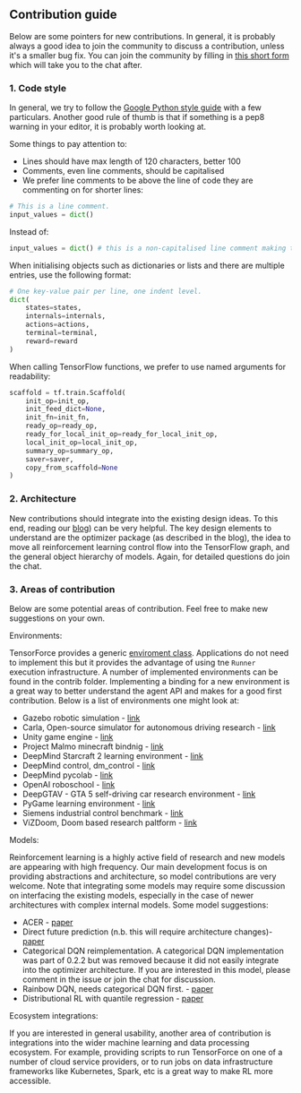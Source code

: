 Contribution guide
------------------

Below are some pointers for new contributions. In general, it is probably always a good
idea to join the community to discuss a contribution, unless it's a smaller bug fix. You
can join the community by filling in [this short form](https://docs.google.com/forms/d/1_UD5Pb5LaPVUviD0pO0fFcEnx_vwenvuc00jmP2rRIc/)
which will take you to the chat after.

### 1. Code style

In general, we try to follow the [Google Python style guide](https://google.github.io/styleguide/pyguide.html) with
a few particulars. Another good rule of thumb is that if something is a pep8 warning in your editor, it is
probably worth looking at. 
 
Some things to pay attention to:

- Lines should have max length of 120 characters, better 100
- Comments, even line comments, should be capitalised 
- We prefer line comments to be above the line of code they are commenting on
  for shorter lines:

```python
# This is a line comment.
input_values = dict()
```

Instead of:

```python
input_values = dict() # this is a non-capitalised line comment making the line unnecessarily long
```

When initialising objects such as dictionaries or lists and there are multiple entries,
use the following format:
```python
# One key-value pair per line, one indent level.
dict(
    states=states,
    internals=internals,
    actions=actions,
    terminal=terminal,
    reward=reward
)
```

When calling TensorFlow functions, we prefer to use named arguments
for readability:
```python
scaffold = tf.train.Scaffold(
    init_op=init_op,
    init_feed_dict=None,
    init_fn=init_fn,
    ready_op=ready_op,
    ready_for_local_init_op=ready_for_local_init_op,
    local_init_op=local_init_op,
    summary_op=summary_op,
    saver=saver,
    copy_from_scaffold=None
)
``` 

### 2. Architecture

New contributions should integrate into the existing design ideas. To this end,
reading our [blog](https://reinforce.io/blog/)) can be very helpful. The key
design elements to understand are the optimizer package (as described in the blog),
the idea to move all reinforcement learning control flow into the TensorFlow graph,
and the general object hierarchy of models. Again, for detailed questions do join
the chat.

### 3. Areas of contribution

Below are some potential areas of contribution. Feel free to make new
suggestions on your own.

Environments: 

TensorForce provides a generic [enviroment class](https://github.com/reinforceio/tensorforce/blob/master/tensorforce/environments/environment.py).
Applications do not need to implement this but it provides the advantage of using tne ```Runner```
execution infrastructure. A number of implemented environments can be found in the contrib folder.
Implementing a binding for a new environment is a great way to better understand the agent API and
makes for a good first contribution. Below is a list of environments one might look at:

- Gazebo robotic simulation - [link](http://gazebosim.org)
- Carla, Open-source simulator for autonomous driving research - [link](https://github.com/carla-simulator/carla)
- Unity game engine - [link](https://github.com/Unity-Technologies/ml-agents)
- Project Malmo minecraft bindnig - [link](https://github.com/Microsoft/malmo)
- DeepMind Starcraft 2 learning environment - [link](https://github.com/deepmind/pysc2)
- DeepMind control, dm_control - [link](https://github.com/deepmind/dm_control)
- DeepMind pycolab - [link](https://github.com/deepmind/pycolab)
- OpenAI roboschool - [link](https://github.com/openai/roboschool)
- DeepGTAV - GTA 5 self-driving car research environment - [link](https://github.com/aitorzip/DeepGTAV)
- PyGame learning environment - [link](https://github.com/ntasfi/PyGame-Learning-Environment)
- Siemens industrial control benchmark - [link](https://github.com/siemens/industrialbenchmark)
- ViZDoom, Doom based research paltform - [link](https://github.com/mwydmuch/ViZDoom)

Models:

Reinforcement learning is a highly active field of research and new models are appearing with
high frequency. Our main development focus is on providing abstractions and architecture, so model
contributions are very welcome. Note that integrating some models may require some discussion
on interfacing the existing models, especially in the case of newer architectures with complex internal
models. Some model suggestions:

- ACER - [paper](https://arxiv.org/abs/1611.01224)
- Direct future prediction (n.b. this will require architecture changes)- [paper](https://arxiv.org/abs/1611.01779)
- Categorical DQN reimplementation. A categorical DQN implementation was part of 0.2.2 but was removed
  because it did not easily integrate into the optimizer architecture. If you are interested in this model,
  please comment in the issue or join the chat for discussion.
- Rainbow DQN, needs categorical DQN first. - [paper](https://arxiv.org/abs/1710.02298)
- Distributional RL with quantile regression - [paper](https://arxiv.org/pdf/1710.10044.pdf)

Ecosystem integrations:

If you are interested in general usability, another area of contribution is integrations into the wider
machine learning and data processing ecosystem. For example, providing scripts to run
TensorForce on one of a number of cloud service providers, or to run jobs on data infrastructure frameworks
like Kubernetes, Spark, etc is a great way to make RL more accessible. 
